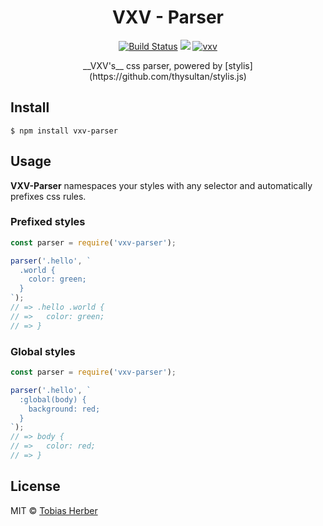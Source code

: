 <h1 align="center">VXV - Parser</h1>

<p align="center">
  <a href="https://travis-ci.org/herber/vxv"><img src="https://travis-ci.org/herber/vxv.svg?branch=master" alt="Build Status"></a>
  <a href="https://codecov.io/gh/herber/vxv"><img src="https://codecov.io/gh/herber/vxv/branch/master/graph/badge.svg" /></a>
  <a href="https://npm.im/vxv-parser"><img src="https://img.shields.io/npm/v/vxv-parser.svg" alt="vxv"></a>
</p>

<p align="center">
  __VXV's__ css parser, powered by [stylis](https://github.com/thysultan/stylis.js)
</p>

## Install

```
$ npm install vxv-parser
```

## Usage

__VXV-Parser__ namespaces your styles with any selector and automatically prefixes css rules.

### Prefixed styles

```js
const parser = require('vxv-parser');

parser('.hello', `
  .world {
    color: green;
  }
`);
// => .hello .world {
// =>   color: green;
// => }
```

### Global styles

```js
const parser = require('vxv-parser');

parser('.hello', `
  :global(body) {
    background: red;
  }
`);
// => body {
// =>   color: red;
// => }
```

## License

MIT © [Tobias Herber](http://tobihrbr.com)
